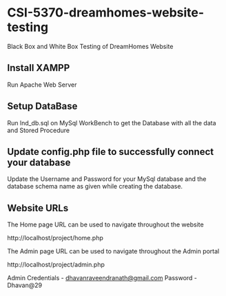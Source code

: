 # CSI-5370-dreamhomes-website-testing
Black Box and White Box Testing of  DreamHomes Website 


## Install XAMPP

Run Apache Web Server


## Setup DataBase

Run lnd_db.sql on MySql WorkBench to get the Database with all the data and Stored Procedure


## Update config.php file to successfully connect your database

Update the Username and Password for your MySql database and the database schema name as given while creating the database.


## Website URLs

The Home page URL can be used to navigate throughout the website

http://localhost/project/home.php


The Admin page URL can be used to navigate throughout the Admin portal

http://localhost/project/admin.php

Admin Credentials - dhavanraveendranath@gmail.com
Password - Dhavan@29


